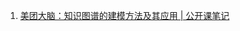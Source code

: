 1. [美团大脑：知识图谱的建模方法及其应用 | 公开课笔记
](https://mp.weixin.qq.com/s?__biz=MzI0ODcxODk5OA==&mid=2247498691&idx=2&sn=b1373eea84284e0797709b1f3209ff92&chksm=e99ec83adee9412c2ba441ba48d0649e10e622f5972134cd9923c884fabcc67e5e30a988a204 )